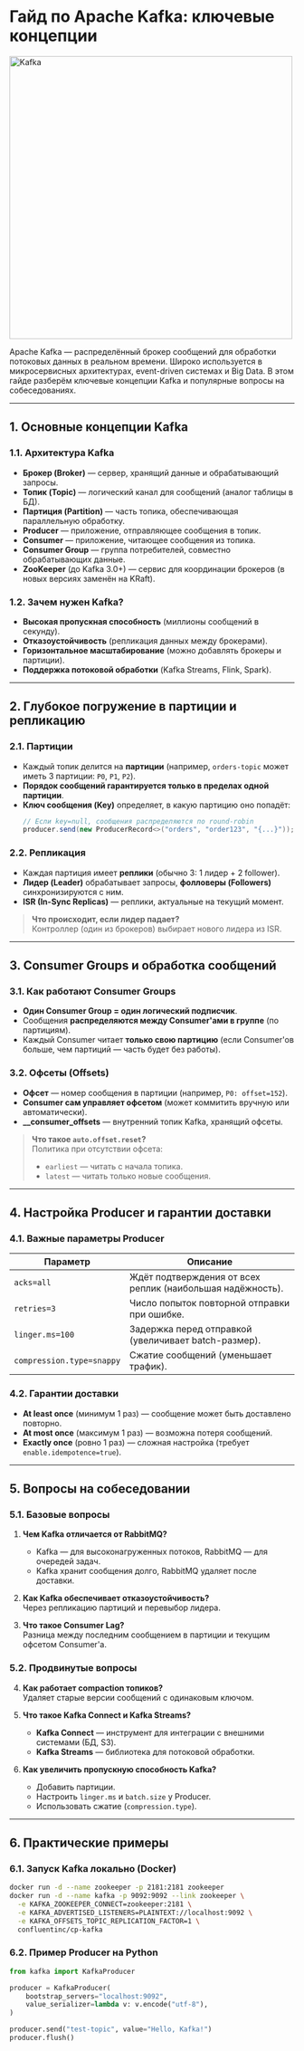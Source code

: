 # Гайд по Apache Kafka: ключевые концепции

<img src="https://upload.wikimedia.org/wikipedia/commons/thumb/5/53/Apache_kafka_wordtype.svg/640px-Apache_kafka_wordtype.svg.png" title="Kafka" alt="Kafka" width="500" height="500" />

Apache Kafka — распределённый брокер сообщений для обработки потоковых данных в реальном времени. Широко используется в микросервисных архитектурах, event-driven системах и Big Data. В этом гайде разберём ключевые концепции Kafka и популярные вопросы на собеседованиях.

---

## **1. Основные концепции Kafka**

### **1.1. Архитектура Kafka**
- **Брокер (Broker)** — сервер, хранящий данные и обрабатывающий запросы.
- **Топик (Topic)** — логический канал для сообщений (аналог таблицы в БД).
- **Партиция (Partition)** — часть топика, обеспечивающая параллельную обработку.
- **Producer** — приложение, отправляющее сообщения в топик.
- **Consumer** — приложение, читающее сообщения из топика.
- **Consumer Group** — группа потребителей, совместно обрабатывающих данные.
- **ZooKeeper** (до Kafka 3.0+) — сервис для координации брокеров (в новых версиях заменён на KRaft).

### **1.2. Зачем нужен Kafka?**
- **Высокая пропускная способность** (миллионы сообщений в секунду).
- **Отказоустойчивость** (репликация данных между брокерами).
- **Горизонтальное масштабирование** (можно добавлять брокеры и партиции).
- **Поддержка потоковой обработки** (Kafka Streams, Flink, Spark).

---

## **2. Глубокое погружение в партиции и репликацию**

### **2.1. Партиции**
- Каждый топик делится на **партиции** (например, `orders-topic` может иметь 3 партиции: `P0`, `P1`, `P2`).
- **Порядок сообщений гарантируется только в пределах одной партиции**.
- **Ключ сообщения (Key)** определяет, в какую партицию оно попадёт:
  ```java
  // Если key=null, сообщения распределяются по round-robin
  producer.send(new ProducerRecord<>("orders", "order123", "{...}"));
  ```

### **2.2. Репликация**
- Каждая партиция имеет **реплики** (обычно 3: 1 лидер + 2 follower).
- **Лидер (Leader)** обрабатывает запросы, **фолловеры (Followers)** синхронизируются с ним.
- **ISR (In-Sync Replicas)** — реплики, актуальные на текущий момент.

> **Что происходит, если лидер падает?**  
> Контроллер (один из брокеров) выбирает нового лидера из ISR.

---

## **3. Consumer Groups и обработка сообщений**

### **3.1. Как работают Consumer Groups**
- **Один Consumer Group = один логический подписчик**.
- Сообщения **распределяются между Consumer'ами в группе** (по партициям).
- Каждый Consumer читает **только свою партицию** (если Consumer'ов больше, чем партиций — часть будет без работы).

### **3.2. Офсеты (Offsets)**
- **Офсет** — номер сообщения в партиции (например, `P0: offset=152`).
- **Consumer сам управляет офсетом** (может коммитить вручную или автоматически).
- **__consumer_offsets** — внутренний топик Kafka, хранящий офсеты.

> **Что такое `auto.offset.reset`?**  
> Политика при отсутствии офсета:  
> - `earliest` — читать с начала топика.  
> - `latest` — читать только новые сообщения.  

---

## **4. Настройка Producer и гарантии доставки**

### **4.1. Важные параметры Producer**
| Параметр | Описание |
|----------|----------|
| `acks=all` | Ждёт подтверждения от всех реплик (наибольшая надёжность). |
| `retries=3` | Число попыток повторной отправки при ошибке. |
| `linger.ms=100` | Задержка перед отправкой (увеличивает batch-размер). |
| `compression.type=snappy` | Сжатие сообщений (уменьшает трафик). |

### **4.2. Гарантии доставки**
- **At least once** (минимум 1 раз) — сообщение может быть доставлено повторно.
- **At most once** (максимум 1 раз) — возможна потеря сообщений.
- **Exactly once** (ровно 1 раз) — сложная настройка (требует `enable.idempotence=true`).

---

## **5. Вопросы на собеседовании**

### **5.1. Базовые вопросы**
1. **Чем Kafka отличается от RabbitMQ?**  
   - Kafka — для высоконагруженных потоков, RabbitMQ — для очередей задач.
   - Kafka хранит сообщения долго, RabbitMQ удаляет после доставки.

2. **Как Kafka обеспечивает отказоустойчивость?**  
   Через репликацию партиций и перевыбор лидера.

3. **Что такое Consumer Lag?**  
   Разница между последним сообщением в партиции и текущим офсетом Consumer'а.

### **5.2. Продвинутые вопросы**
4. **Как работает compaction топиков?**  
   Удаляет старые версии сообщений с одинаковым ключом.

5. **Что такое Kafka Connect и Kafka Streams?**  
   - **Kafka Connect** — инструмент для интеграции с внешними системами (БД, S3).  
   - **Kafka Streams** — библиотека для потоковой обработки.

6. **Как увеличить пропускную способность Kafka?**  
   - Добавить партиции.  
   - Настроить `linger.ms` и `batch.size` у Producer.  
   - Использовать сжатие (`compression.type`).  

---

## **6. Практические примеры**
### **6.1. Запуск Kafka локально (Docker)**
```bash
docker run -d --name zookeeper -p 2181:2181 zookeeper
docker run -d --name kafka -p 9092:9092 --link zookeeper \
  -e KAFKA_ZOOKEEPER_CONNECT=zookeeper:2181 \
  -e KAFKA_ADVERTISED_LISTENERS=PLAINTEXT://localhost:9092 \
  -e KAFKA_OFFSETS_TOPIC_REPLICATION_FACTOR=1 \
  confluentinc/cp-kafka
```

### **6.2. Пример Producer на Python**
```python
from kafka import KafkaProducer

producer = KafkaProducer(
    bootstrap_servers="localhost:9092",
    value_serializer=lambda v: v.encode("utf-8"),
)

producer.send("test-topic", value="Hello, Kafka!")
producer.flush()
```